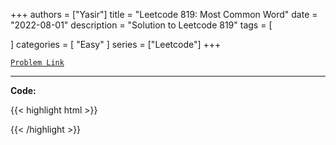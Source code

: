 
+++
authors = ["Yasir"]
title = "Leetcode 819: Most Common Word"
date = "2022-08-01"
description = "Solution to Leetcode 819"
tags = [
    
]
categories = [
    "Easy"
]
series = ["Leetcode"]
+++



[`Problem Link`](https://leetcode.com/problems/most-common-word/description/)

---

**Code:**

{{< highlight html >}}

{{< /highlight >}}


